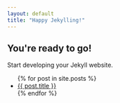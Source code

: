 ```yaml
---
layout: default
title: "Happy Jekylling!"
---
```


## You're ready to go!

Start developing your Jekyll website.


<ul>
  {% for post in site.posts %}
    <li>
      <a href="{{ post.url }}">{{ post.title }}</a>
    </li>
  {% endfor %}
</ul>
